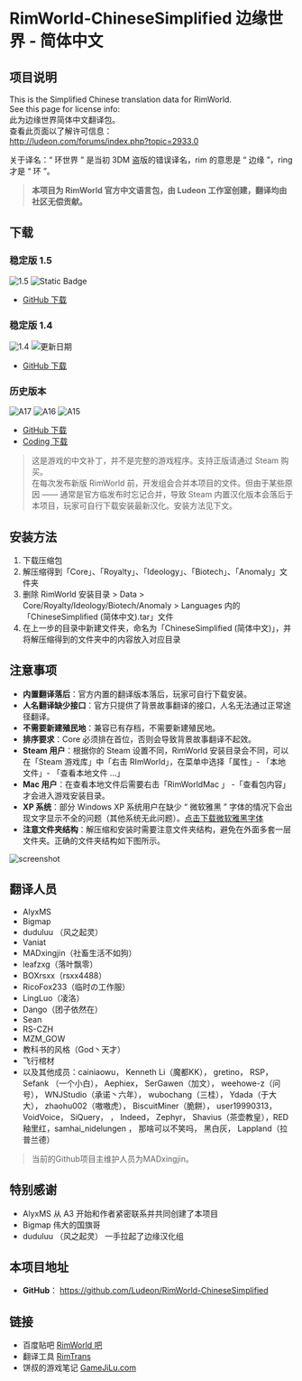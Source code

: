 # RimWorld-ChineseSimplified 边缘世界 - 简体中文

## 项目说明

This is the Simplified Chinese translation data for RimWorld.\
See this page for license info:\
此为边缘世界简体中文翻译包。\
查看此页面以了解许可信息：\
http://ludeon.com/forums/index.php?topic=2933.0

关于译名：“ 环世界 ” 是当初 3DM 盗版的错误译名，rim 的意思是 “ 边缘 ”，ring 才是 “ 环 ”。

> **本项目为 RimWorld 官方中文语言包，由 Ludeon 工作室创建，翻译均由社区无偿贡献。**

## 下载

### 稳定版 1.5
![1.5](https://img.shields.io/badge/1.5-1.5.4069-yellow)
![Static Badge](https://img.shields.io/badge/%E6%9B%B4%E6%96%B0%E6%97%A5%E6%9C%9F-2024--04--23-green)

* [GitHub 下载](https://github.com/Ludeon/RimWorld-ChineseSimplified/archive/master.zip)

### 稳定版 1.4

![1.4](https://img.shields.io/badge/1.4-1.4.3901-blue.svg?style=flat-square)
![更新日期](https://img.shields.io/badge/更新日期-2024--03--18-brightgreen.svg?style=flat-square)

* [GitHub 下载](https://github.com/Ludeon/RimWorld-ChineseSimplified/archive/refs/tags/1.4.3901.zip)


### 历史版本

![A17](https://img.shields.io/badge/alpha17b-0.17.1557-blue.svg?style=plastic)
![A16](https://img.shields.io/badge/alpha16-0.16.1393-blue.svg?style=plastic)
![A15](https://img.shields.io/badge/alpha15-0.15.1284-blue.svg?style=plastic)

* [GitHub 下载](https://github.com/Ludeon/RimWorld-ChineseSimplified/releases)
* [Coding 下载](https://coding.net/u/duduluu/p/RimWorld-ChineseSimplified/git/tags)

> 这是游戏的中文补丁，并不是完整的游戏程序。支持正版请通过 Steam 购买。\
> 在每次发布新版 RimWorld 前，开发组会合并本项目的文件。但由于某些原因 —— 通常是官方临发布时忘记合并，导致 Steam 内置汉化版本会落后于本项目，玩家可自行下载安装最新汉化。安装方法见下文。

## 安装方法

1. 下载压缩包
1. 解压缩得到「Core」、「Royalty」、「Ideology」、「Biotech」、「Anomaly」文件夹
1. 删除 RimWorld 安装目录 > Data > Core/Royalty/Ideology/Biotech/Anomaly > Languages 内的「ChineseSimplified (简体中文).tar」文件
1. 在上一步的目录中新建文件夹，命名为「ChineseSimplified (简体中文)」，并将解压缩得到的文件夹中的内容放入对应目录

## 注意事项

* **内置翻译落后**：官方内置的翻译版本落后，玩家可自行下载安装。
* **人名翻译缺少接口**：官方只提供了背景故事翻译的接口，人名无法通过正常途径翻译。
* **不需要新建殖民地**：兼容已有存档，不需要新建殖民地。
* **排序要求**：Core 必须排在首位，否则会导致背景故事翻译不起效。
* **Steam 用户**：根据你的 Steam 设置不同，RimWorld 安装目录会不同，可以在「Steam 游戏库」中「右击 RImWorld」，在菜单中选择「属性」- 「本地文件」- 「查看本地文件 ...」
* **Mac 用户**：在查看本地文件后需要右击「RimWorldMac 」 -「查看包内容」才会进入游戏安装目录。
* **XP 系统**：部分 Windows XP 系统用户在缺少 “ 微软雅黑 ” 字体的情况下会出现文字显示不全的问题（其他系统无此问题）。[点击下载微软雅黑字体](http://pan.baidu.com/s/1gf41ZaV)
* **注意文件夹结构**：解压缩和安装时需要注意文件夹结构，避免在外面多套一层文件夹。正确的文件夹结构如下图所示。

![screenshot](https://user-images.githubusercontent.com/10762097/34319476-7777b3b8-e81e-11e7-8962-937123114291.png)

## 翻译人员

* AlyxMS
* Bigmap
* duduluu （风之起灵）
* Vaniat
* MADxingjin（社畜生活不如狗）
* leafzxg（落叶飘零）
* BOXrsxx（rsxx4488）
* RicoFox233（临时の工作服）
* LingLuo（凌洛）
* Dango（团子依然在）
* Sean
* RS-CZH
* MZM_GOW
* 教科书的风格（God丶天才）
* 飞行棺材
* 以及其他成员：cainiaowu， Kenneth Li（魔都KK）， gretino， RSP， Sefank （一个小白）， Aephiex， SerGawen（加文）， weehowe-z（问号）， WNJStudio（承诺丶六年）， wubochang（三桂）， Ydada（于大大）， zhaohu002（嗷嗷虎）， BiscuitMiner（脆餅）， user19990313， VoidVoice， SiQuery， ， Indeed， Zephyr， Shavius（茶壶教皇），RED 釉里红，samhai_nidelungen ， 那啥可以不笑吗， 黑白灰， Lappland（拉普兰德）

> 当前的Github项目主维护人员为MADxingjin。

## 特别感谢

* AlyxMS 从 A3 开始和作者紧密联系并共同创建了本项目
* Bigmap 伟大的国旗哥
* duduluu （风之起灵） 一手拉起了边缘汉化组

## 本项目地址

* **GitHub**： https://github.com/Ludeon/RimWorld-ChineseSimplified

## 链接

* 百度贴吧 [RimWorld 吧](http://tieba.baidu.com/f?kw=rimworld)
* 翻译工具 [RimTrans](https://github.com/duduluu/RimTrans)
* 饼叔的游戏笔记 [GameJiLu.com](https://gamejilu.com/project/rimworld)

